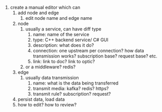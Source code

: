 1. create a manual editor which can
    1. add node and edge
        1. edit node name and edge name
    2. node
        1. usually a service, can have diff type
            1. name: name of the service
            2. type: C++ backend service/ C# GUI
            3. description: what does it do?
            4. connection: one upstream per connection? how data transmission works? subscription base? request base? etc.
            5. link: link to doc? link to optic?
        2. or a middleware? redis?
    3. edge
        1. usually data transmission
            1. name: what is the data being transferred
            2. transmit media: kafka? redis? https?
            3. transmit rule? subscription? request?
    4. persist data, load data
    5. how to edit? how to review?